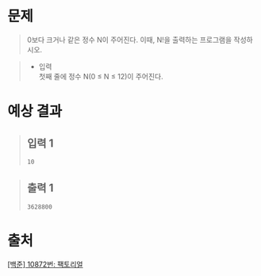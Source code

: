 # 문제
> 0보다 크거나 같은 정수 N이 주어진다. 이때, N!을 출력하는 프로그램을 작성하시오.

> * 입력    
> 첫째 줄에 정수 N(0 ≤ N ≤ 12)이 주어진다.

# 예상 결과
  > ## 입력 1
  > ```
  > 10
  > ```

  > ## 출력 1    
  > ```
  > 3628800
  > ```

# 출처
[[백준] 10872번: 팩토리얼](https://www.acmicpc.net/problem/10872)